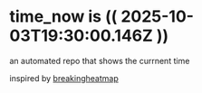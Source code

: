 # time_now is (( 2025-10-03T19:30:00.146Z ))

an automated repo that shows the currnent time

inspired by [breakingheatmap](https://github.com/breakingheatmap/breakingheatmap)